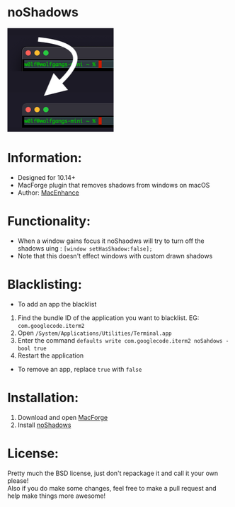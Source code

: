 # noShadows

![preview](./preview.png)

# Information:

- Designed for 10.14+
- MacForge plugin that removes shadows from windows on macOS
- Author: [MacEnhance](https://github.com/MacEnhance)

# Functionality:

- When a window gains focus it noShaodws will try to turn off the shadows uing : `[window setHasShadow:false];`
- Note that this doesn't effect windows with custom drawn shadows

# Blacklisting:

- To add an app the blacklist

1. Find the bundle ID of the application you want to blacklist. EG: `com.googlecode.iterm2`
2. Open `/System/Applications/Utilities/Terminal.app`
3. Enter the command `defaults write com.googlecode.iterm2 noSahdows -bool true`
4. Restart the application

- To remove an app, replace `true` with `false`

# Installation:

1. Download and open [MacForge](https://github.com/w0lfschild/app_updates/raw/master/MacForge1/MacForge.zip)
2. Install [noShadows](https://www.macenhance.com/mflink?com.macenhance.noShadows)

# License:

Pretty much the BSD license, just don't repackage it and call it your own please!    
Also if you do make some changes, feel free to make a pull request and help make things more awesome!
